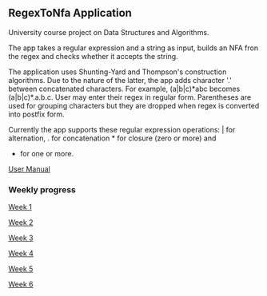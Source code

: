 ## RegexToNfa Application ##

University course project on Data Structures and Algorithms.

The app takes a regular expression and a string as input, builds an NFA fron the regex and checks whether it accepts the string.

The application uses Shunting-Yard and Thompson's construction algorithms. Due to the nature of the latter, the app adds character '.' between
concatenated characters. For example, (a|b|c)\*abc becomes (a|b|c)\*.a.b.c. User may enter their regex in regular form. Parentheses are used
for grouping characters but they are dropped when regex is converted into postfix form.

Currently the app supports these regular expression operations: | for alternation, . for concatenation * for closure (zero or more) and
+ for one or more. 

[User Manual](https://github.com/solatar/RegexToNfa/blob/master/Documentation/UserManual.md)

### Weekly progress ###

[Week 1](https://github.com/solatar/RegexToNfa/blob/master/Documentation/1WeeklyReport.md)

[Week 2](https://github.com/solatar/RegexToNfa/blob/master/Documentation/2WeeklyReport.md)

[Week 3](https://github.com/solatar/RegexToNfa/blob/master/Documentation/3WeeklyReport.md)

[Week 4](https://github.com/solatar/RegexToNfa/blob/master/Documentation/4WeeklyReport.md)

[Week 5](https://github.com/solatar/RegexToNfa/blob/master/Documentation/5WeeklyReport.md)

[Week 6](https://github.com/solatar/RegexToNfa/blob/master/Documentation/6WeeklyReport.md)
